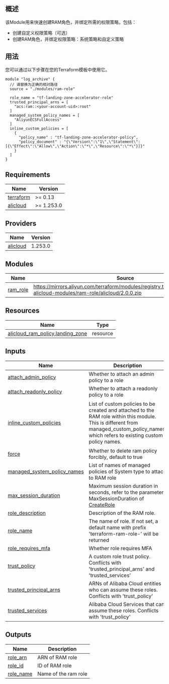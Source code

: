 ## 概述

该Module用来快速创建RAM角色，并绑定所需的权限策略，包括：

- 创建自定义权限策略（可选）
- 创建RAM角色，并绑定权限策略：系统策略和自定义策略

## 用法

您可以通过以下步骤在您的Terraform模板中使用它。

```·hcl
module "log_archive" {
  // 请替换为正确的相对路径
  source = "./modules/ram-role"

  role_name = "tf-landing-zone-accelerator-role"
  trusted_principal_arns = [
    "acs:ram::<your-account-uid>:root"
  ]
  managed_system_policy_names = [
    "AliyunECSFullAccess"
  ]
  inline_custom_policies = [
    {
      "policy_name" : "tf-landing-zone-accelerator-policy",
      "policy_document" : "{\"Version\":\"1\",\"Statement\":[{\"Effect\":\"Allow\",\"Action\":\"*\",\"Resource\":\"*\"}]}"
    }
  ]
}
```

<!-- BEGIN_TF_DOCS -->
## Requirements

| Name | Version |
|------|---------|
| <a name="requirement_terraform"></a> [terraform](#requirement\_terraform) | >= 0.13 |
| <a name="requirement_alicloud"></a> [alicloud](#requirement\_alicloud) | >= 1.253.0 |

## Providers

| Name | Version |
|------|---------|
| <a name="provider_alicloud"></a> [alicloud](#provider\_alicloud) | 1.253.0 |

## Modules

| Name | Source | Version |
|------|--------|---------|
| <a name="module_ram_role"></a> [ram\_role](#module\_ram\_role) | https://mirrors.aliyun.com/terraform/modules/registry.terraform.io/terraform-alicloud-modules/ram-role/alicloud/2.0.0.zip | n/a |

## Resources

| Name | Type |
|------|------|
| [alicloud_ram_policy.landing_zone](https://registry.terraform.io/providers/hashicorp/alicloud/latest/docs/resources/ram_policy) | resource |

## Inputs

| Name | Description | Type | Default | Required |
|------|-------------|------|---------|:--------:|
| <a name="input_attach_admin_policy"></a> [attach\_admin\_policy](#input\_attach\_admin\_policy) | Whether to attach an admin policy to a role | `bool` | `false` | no |
| <a name="input_attach_readonly_policy"></a> [attach\_readonly\_policy](#input\_attach\_readonly\_policy) | Whether to attach a readonly policy to a role | `bool` | `false` | no |
| <a name="input_inline_custom_policies"></a> [inline\_custom\_policies](#input\_inline\_custom\_policies) | List of custom policies to be created and attached to the RAM role within this module. This is different from managed_custom_policy_names, which refers to existing custom policy names. | <pre>list(object({<br/>    policy_name     = string<br/>    policy_document = string<br/>    description     = optional(string)<br/>    force           = optional(bool, true)<br/>  }))</pre> | `[]` | no |
| <a name="input_force"></a> [force](#input\_force) | Whether to delete ram policy forcibly, default to true | `bool` | `true` | no |
| <a name="input_managed_system_policy_names"></a> [managed\_system\_policy\_names](#input\_managed\_system\_policy\_names) | List of names of managed policies of System type to attach to RAM role | `list(string)` | `[]` | no |
| <a name="input_max_session_duration"></a> [max\_session\_duration](#input\_max\_session\_duration) | Maximum session duration in seconds, refer to the parameter MaxSessionDuration of [CreateRole](https://api.aliyun.com/document/Ram/2015-05-01/CreateRole) | `number` | `3600` | no |
| <a name="input_role_description"></a> [role\_description](#input\_role\_description) | Description of the RAM role. | `string` | `null` | no |
| <a name="input_role_name"></a> [role\_name](#input\_role\_name) | The name of role. If not set, a default name with prefix 'terraform-ram-role-' will be returned | `string` | `null` | no |
| <a name="input_role_requires_mfa"></a> [role\_requires\_mfa](#input\_role\_requires\_mfa) | Whether role requires MFA | `bool` | `true` | no |
| <a name="input_trust_policy"></a> [trust\_policy](#input\_trust\_policy) | A custom role trust policy. Conflicts with 'trusted\_principal\_arns' and 'trusted\_services' | `string` | `null` | no |
| <a name="input_trusted_principal_arns"></a> [trusted\_principal\_arns](#input\_trusted\_principal\_arns) | ARNs of Alibaba Cloud entities who can assume these roles. Conflicts with 'trust\_policy' | `list(string)` | `[]` | no |
| <a name="input_trusted_services"></a> [trusted\_services](#input\_trusted\_services) | Alibaba Cloud Services that can assume these roles. Conflicts with 'trust\_policy' | `list(string)` | `[]` | no |

## Outputs

| Name | Description |
|------|-------------|
| <a name="output_role_arn"></a> [role\_arn](#output\_role\_arn) | ARN of RAM role |
| <a name="output_role_id"></a> [role\_id](#output\_role\_id) | ID of RAM role |
| <a name="output_role_name"></a> [role\_name](#output\_role\_name) | Name of the ram role |
<!-- END_TF_DOCS -->